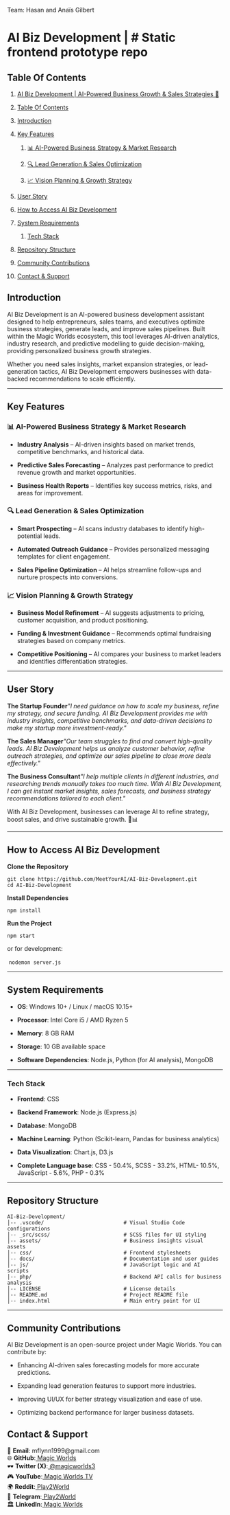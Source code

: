 Team: Hasan and Anaïs Gilbert

# AI Biz Development | # Static frontend prototype repo

## Table Of Contents

1. [AI Biz Development | AI-Powered Business Growth & Sales Strategies 🚀](#ai-biz-development--ai-powered-business-growth--sales-strategies-)

2. [Table Of Contents](#table-of-contents)

3. [Introduction](#introduction)

4. [Key Features](#key-features)

   1. [📊 AI-Powered Business Strategy & Market Research](#-ai-powered-business-strategy--market-research)

   2. [🔍 Lead Generation & Sales Optimization](#-lead-generation--sales-optimization)

   3. [📈 Vision Planning & Growth Strategy](#-vision-planning--growth-strategy)

5. [User Story](#user-story)

6. [How to Access AI Biz Development](#how-to-access-ai-biz-development)

7. [System Requirements](#system-requirements)

   1. [Tech Stack](#tech-stack)

8. [Repository Structure](#repository-structure)

9. [Community Contributions](#community-contributions)

10. [Contact & Support](#contact--support)


## Introduction

AI Biz Development is an AI-powered business development assistant designed to help entrepreneurs, sales teams, and executives optimize business strategies, generate leads, and improve sales pipelines. Built within the Magic Worlds ecosystem, this tool leverages AI-driven analytics, industry research, and predictive modelling to guide decision-making, providing personalized business growth strategies.

Whether you need sales insights, market expansion strategies, or lead-generation tactics, AI Biz Development empowers businesses with data-backed recommendations to scale efficiently.

***


## **Key Features**

### **📊 AI-Powered Business Strategy & Market Research**

- **Industry Analysis** – AI-driven insights based on market trends, competitive benchmarks, and historical data.

- **Predictive Sales Forecasting** – Analyzes past performance to predict revenue growth and market opportunities.

- **Business Health Reports** – Identifies key success metrics, risks, and areas for improvement.


### **🔍 Lead Generation & Sales Optimization**

- **Smart Prospecting** – AI scans industry databases to identify high-potential leads.

- **Automated Outreach Guidance** – Provides personalized messaging templates for client engagement.

- **Sales Pipeline Optimization** – AI helps streamline follow-ups and nurture prospects into conversions.


### **📈 Vision Planning & Growth Strategy**

- **Business Model Refinement** – AI suggests adjustments to pricing, customer acquisition, and product positioning.

- **Funding & Investment Guidance** – Recommends optimal fundraising strategies based on company metrics.

- **Competitive Positioning** – AI compares your business to market leaders and identifies differentiation strategies.

***


## **User Story**

**The Startup Founder**_"I need guidance on how to scale my business, refine my strategy, and secure funding. AI Biz Development provides me with industry insights, competitive benchmarks, and data-driven decisions to make my startup more investment-ready."_

**The Sales Manager**_"Our team struggles to find and convert high-quality leads. AI Biz Development helps us analyze customer behavior, refine outreach strategies, and optimize our sales pipeline to close more deals effectively."_

**The Business Consultant**_"I help multiple clients in different industries, and researching trends manually takes too much time. With AI Biz Development, I can get instant market insights, sales forecasts, and business strategy recommendations tailored to each client."_

With AI Biz Development, businesses can leverage AI to refine strategy, boost sales, and drive sustainable growth. 🚀📊

***


## **How to Access AI Biz Development**

**Clone the Repository**

    git clone https://github.com/MeetYourAI/AI-Biz-Development.git
    cd AI-Biz-Development

**Install Dependencies**

    npm install

**Run the Project**

    npm start

or for development:

 `nodemon server.js`

***


## **System Requirements**

- **OS**: Windows 10+ / Linux / macOS 10.15+

- **Processor**: Intel Core i5 / AMD Ryzen 5

- **Memory**: 8 GB RAM

- **Storage**: 10 GB available space

- **Software Dependencies**: Node.js, Python (for AI analysis), MongoDB

***


### Tech Stack

- **Frontend**: CSS

- **Backend Framework**: Node.js (Express.js)

- **Database**: MongoDB

- **Machine Learning**: Python (Scikit-learn, Pandas for business analytics)

- **Data Visualization**: Chart.js, D3.js

- **Complete Language base**: CSS - 50.4%, SCSS - 33.2%, HTML- 10.5%, JavaScript - 5.6%, PHP - 0.3%

***


## **Repository Structure**

    AI-Biz-Development/
    │-- .vscode/                          # Visual Studio Code configurations
    │-- _src/scss/                        # SCSS files for UI styling
    │-- assets/                           # Business insights visual assets
    │-- css/                              # Frontend stylesheets
    │-- docs/                             # Documentation and user guides
    │-- js/                               # JavaScript logic and AI scripts
    │-- php/                              # Backend API calls for business analysis
    │-- LICENSE                           # License details
    │-- README.md                         # Project README file
    │-- index.html                        # Main entry point for UI  

***


## **Community Contributions**

AI Biz Development is an open-source project under Magic Worlds. You can contribute by:

- Enhancing AI-driven sales forecasting models for more accurate predictions.

- Expanding lead generation features to support more industries.

- Improving UI/UX for better strategy visualization and ease of use.

- Optimizing backend performance for larger business datasets.


## Contact & Support

📧 **Email**: mflynn1999\@gmail.com\
🌐 **GitHub**:[ Magic Worlds](https://github.com/orgs/MeetYourAI/repositories)\
🕶 **Twitter (X)**:[ @magicworlds3](https://x.com/magicworlds3)\
🎮 **YouTube**:[ Magic Worlds TV](https://youtube.com/@magicworldstv)\
🌍 **Reddit**:[ Play2World](https://www.reddit.com/user/Play2World/)\
💬 **Telegram**:[ Play2World](https://t.me/Play2World)\
🏛 **LinkedIn**:[ Magic Worlds](https://www.linkedin.com/company/magic-worlds/)
